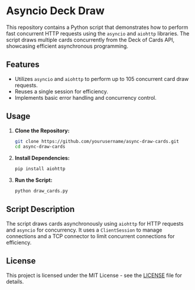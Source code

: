 # Asyncio Deck Draw

This repository contains a Python script that demonstrates how to perform fast concurrent HTTP requests using the `asyncio` and `aiohttp` libraries. The script draws multiple cards concurrently from the Deck of Cards API, showcasing efficient asynchronous programming.

## Features
- Utilizes `asyncio` and `aiohttp` to perform up to 105 concurrent card draw requests.
- Reuses a single session for efficiency.
- Implements basic error handling and concurrency control.

## Usage
1. **Clone the Repository:**
    ```bash
    git clone https://github.com/yourusername/async-draw-cards.git
    cd async-draw-cards
    ```

2. **Install Dependencies:**
    ```bash
    pip install aiohttp
    ```

3. **Run the Script:**
    ```bash
    python draw_cards.py
    ```

## Script Description
The script draws cards asynchronously using `aiohttp` for HTTP requests and `asyncio` for concurrency. It uses a `ClientSession` to manage connections and a TCP connector to limit concurrent connections for efficiency.

## License
This project is licensed under the MIT License - see the [LICENSE](LICENSE) file for details.

